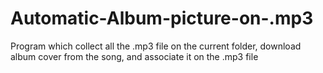 # Automatic-Album-picture-on-.mp3
Program which collect all the .mp3 file on the current folder, download album cover from the song, and associate it on the .mp3 file
